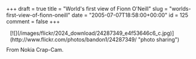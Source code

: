 +++
draft = true
title = "World's first view of Fionn O'Neill"
slug = "worlds-first-view-of-fionn-oneill"
date = "2005-07-07T18:58:00+00:00"
id = 125
comment = false
+++

<div style="float: right; margin-left: 10px; margin-bottom: 10px;"> [![](/images/flickr/2024_download/24287349_e4f53646c6_c.jpg)](http://www.flickr.com/photos/bandon1/24287349/ "photo sharing")
<span style="margin-top: 0px;font-size:0;" >  [image010.jpg](http://www.flickr.com/photos/bandon1/24287349/) 
 Originally uploaded by [bandon1](http://www.flickr.com/people/bandon1/). </span></div>

From Nokia Crap-Cam.
